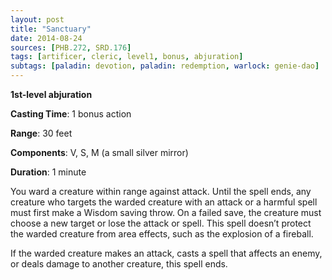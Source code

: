```yaml
---
layout: post
title: "Sanctuary"
date: 2014-08-24
sources: [PHB.272, SRD.176]
tags: [artificer, cleric, level1, bonus, abjuration]
subtags: [paladin: devotion, paladin: redemption, warlock: genie-dao]
---
```


**1st-level abjuration**

**Casting Time**: 1 bonus action

**Range**: 30 feet

**Components**: V, S, M (a small silver mirror)

**Duration**: 1 minute

You ward a creature within range against attack. Until the spell ends, any creature who targets the warded creature with an attack or a harmful spell must first make a Wisdom saving throw. On a failed save, the creature must choose a new target or lose the attack or spell. This spell doesn’t protect the warded creature from area effects, such as the explosion of a fireball.

If the warded creature makes an attack, casts a spell that affects an enemy, or deals damage to another creature, this spell ends.
